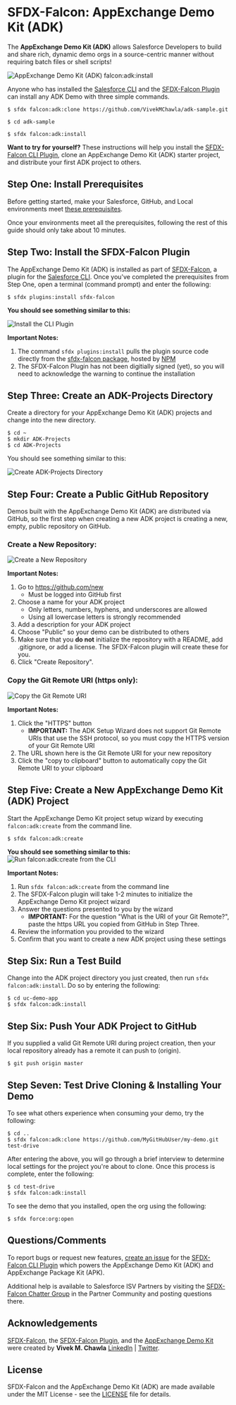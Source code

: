# SFDX-Falcon: AppExchange Demo Kit (ADK)

The **AppExchange Demo Kit (ADK)** allows Salesforce Developers to build and share rich, dynamic demo orgs in a source-centric manner without requiring batch files or shell scripts!

![AppExchange Demo Kit (ADK) falcon:adk:install](https://drive.google.com/uc?export=view&id=1pHTCkPSmGHzS_FoqidyA400ys6yFV8Am)

Anyone who has installed the [Salesforce CLI](https://developer.salesforce.com/tools/sfdxcli) and the [SFDX-Falcon Plugin](https://github.com/sfdx-isv/sfdx-falcon-plugin) can install any ADK Demo with three simple commands.

```
$ sfdx falcon:adk:clone https://github.com/VivekMChawla/adk-sample.git

$ cd adk-sample

$ sfdx falcon:adk:install
```

**Want to try for yourself?**  These instructions will help you install the [SFDX-Falcon CLI Plugin](https://www.npmjs.com/package/sfdx-falcon), clone an AppExchange Demo Kit (ADK) starter project, and distribute your first ADK project to others.  


## Step One: Install Prerequisites
Before getting started, make your Salesforce, GitHub, and Local environments meet [these prerequisites](PREREQS.md).

Once your environments meet all the prerequisites, following the rest of this guide should only take about 10 minutes.


## Step Two: Install the SFDX-Falcon Plugin

The AppExchange Demo Kit (ADK) is installed as part of [SFDX-Falcon](https://github.com/sfdx-isv/sfdx-falcon-plugin), a plugin for the [Salesforce CLI](https://developer.salesforce.com/tools/sfdxcli).  Once you've completed the prerequisites from Step One, open a terminal (command prompt) and enter the following:

```
$ sfdx plugins:install sfdx-falcon
```

**You should see something similar to this:**

![Install the CLI Plugin](https://drive.google.com/uc?export=view&id=1h6iUbZXc3XRJrhE-8uAy_HkqH1d57XBj)

**Important Notes:**
1. The command `sfdx plugins:install` pulls the plugin source code directly from the [sfdx-falcon package](https://www.npmjs.com/package/sfdx-falcon), hosted by [NPM](www.npmjs.com)
2. The SFDX-Falcon Plugin has not been digitially signed (yet), so you will need to acknowledge the warning to continue the installation


## Step Three: Create an ADK-Projects Directory

Create a directory for your AppExchange Demo Kit (ADK) projects and change into the new directory.

```
$ cd ~
$ mkdir ADK-Projects
$ cd ADK-Projects
```

You should see something similar to this:

![Create ADK-Projects Directory](https://drive.google.com/uc?export=view&id=1QMj2C7zVmnFrfo9Y0_Kju4CnMIayIaW3)

## Step Four: Create a Public GitHub Repository

Demos built with the AppExchange Demo Kit (ADK) are distributed via GitHub, so the first step when creating a new ADK project is creating a new, empty, public repository on GitHub.

### Create a New Repository:
![Create a New Repository](https://drive.google.com/uc?export=view&id=1ENOiIj_-yfwXTGo365qgfms7QQGanWmr)

**Important Notes:**
1. Go to https://github.com/new
    *  Must be logged into GitHub first
2. Choose a name for your ADK project
    *  Only letters, numbers, hyphens, and underscores are allowed
    *  Using all lowercase letters is strongly recommended
3. Add a description for your ADK project
4. Choose "Public" so your demo can be distributed to others
5. Make sure that you **do not** initialize the repository with a README, add .gitignore, or add a license.  The SFDX-Falcon plugin will create these for you.
6. Click "Create Repository".

### Copy the Git Remote URI (https only):
![Copy the Git Remote URI](https://drive.google.com/uc?export=view&id=1SQQH19xb6o_RWhnRspytSjgNBNSo1v08)

**Important Notes:**
1. Click the "HTTPS" button
    *  **IMPORTANT:** The ADK Setup Wizard does not support Git Remote URIs that use the SSH protocol, so you must copy the HTTPS version of your Git Remote URI
2. The URL shown here is the Git Remote URI for your new repository
3. Click the "copy to clipboard" button to automatically copy the Git Remote URI to your clipboard


## Step Five: Create a New AppExchange Demo Kit (ADK) Project

Start the AppExchange Demo Kit project setup wizard by executing `falcon:adk:create` from the command line.

```
$ sfdx falcon:adk:create
```

**You should see something similar to this:**
![Run falcon:adk:create from the CLI](https://drive.google.com/uc?export=view&id=1hBeJZ3uCpK0mCFNuIbkW4j7dbeUoOdHz)

**Important Notes:**
1. Run `sfdx falcon:adk:create` from the command line
2. The SFDX-Falcon plugin will take 1-2 minutes to initialize the AppExchange Demo Kit project wizard
3. Answer the questions presented to you by the wizard
    *  **IMPORTANT:** For the question "What is the URI of your Git Remote?", paste the https URL you copied from GitHub in Step Three.
4. Review the information you provided to the wizard
5. Confirm that you want to create a new ADK project using these settings


## Step Six: Run a Test Build

Change into the ADK project directory you just created, then run `sfdx falcon:adk:install`.  Do so by entering the following:

```
$ cd uc-demo-app
$ sfdx falcon:adk:install
```


## Step Six: Push Your ADK Project to GitHub

If you supplied a valid Git Remote URI during project creation, then your local repository already has a remote it can push to (origin).

```
$ git push origin master
```


## Step Seven: Test Drive Cloning & Installing Your Demo

To see what others experience when consuming your demo, try the following:

```
$ cd ..
$ sfdx falcon:adk:clone https://github.com/MyGitHubUser/my-demo.git  test-drive
```

After entering the above, you will go through a brief interview to determine local settings for the project you're about to clone.  Once this process is complete, enter the following:

```
$ cd test-drive
$ sfdx falcon:adk:install
```

To see the demo that you installed, open the org using the following:

```
$ sfdx force:org:open
```

## Questions/Comments

To report bugs or request new features, [create an issue](https://github.com/sfdx-isv/sfdx-falcon-plugin/issues) for the [SFDX-Falcon CLI Plugin](https://github.com/sfdx-isv/sfdx-falcon-plugin) which powers the AppExchange Demo Kit (ADK) and AppExchange Package Kit (APK).

Additional help is available to Salesforce ISV Partners by visiting the [SFDX-Falcon Chatter Group](http://bit.ly/sfdx-falcon-group) in the Partner Community and posting questions there.

## Acknowledgements

[SFDX-Falcon](https://github.com/sfdx-isv/sfdx-falcon-template), the [SFDX-Falcon Plugin](https://github.com/sfdx-isv/sfdx-falcon-plugin), and the [AppExchange Demo Kit](https://github.com/sfdx-isv/sfdx-falcon-appx-demo-kit) were created by **Vivek M. Chawla** [LinkedIn](https://www.linkedin.com/in/vivekmchawla/) | [Twitter](https://twitter.com/VivekMChawla).

## License

SFDX-Falcon and the AppExchange Demo Kit (ADK) are made available under the MIT License - see the [LICENSE](LICENSE) file for details.
